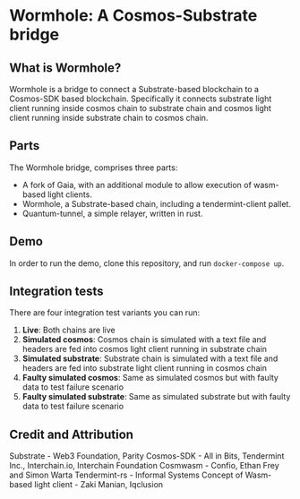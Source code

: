 # Wormhole: A Cosmos-Substrate bridge

## What is Wormhole?

Wormhole is a bridge to connect a Substrate-based blockchain to a Cosmos-SDK based blockchain. Specifically it connects
substrate light client running inside cosmos chain to substrate chain and cosmos light client running inside substrate chain to cosmos chain.
 

## Parts

The Wormhole bridge, comprises three parts:
  - A fork of Gaia, with an additional module to allow execution of wasm-based light clients.
  - Wormhole, a Substrate-based chain, including a tendermint-client pallet.
  - Quantum-tunnel, a simple relayer, written in rust.

## Demo
In order to run the demo, clone this repository, and run `docker-compose up`.

## Integration tests
There are four integration test variants you can run:
1. **Live**: Both chains are live
2. **Simulated cosmos**: Cosmos chain is simulated with a text file and headers are fed into cosmos light client running in substrate chain
3. **Simulated substrate**: Substrate chain is simulated with a text file and headers are fed into substrate light client running in cosmos chain
4. **Faulty simulated cosmos**: Same as simulated cosmos but with faulty data to test failure scenario
5. **Faulty simulated substrate**: Same as simulated substrate but with faulty data to test failure scenario


## Credit and Attribution

Substrate - Web3 Foundation, Parity
Cosmos-SDK - All in Bits, Tendermint Inc., Interchain.io, Interchain Foundation
Cosmwasm - Confio, Ethan Frey and Simon Warta
Tendermint-rs - Informal Systems
Concept of Wasm-based light client - Zaki Manian, Iqclusion


